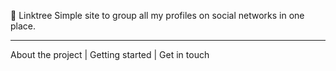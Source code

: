 🌲 Linktree
Simple site to group all my profiles on social networks in one place.
<hr>

About the project   |    Getting started   |    Get in touch

